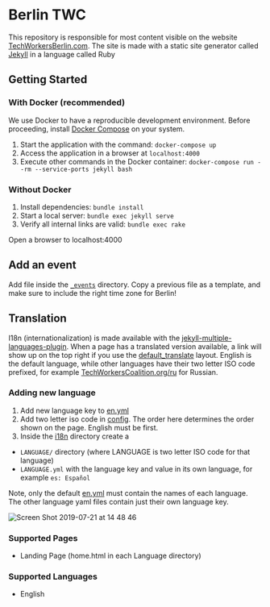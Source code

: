 # Berlin TWC

This repository is responsible for most content visible on the website [TechWorkersBerlin.com](https://TechWorkersBerlin.com). The site is made with a static site generator called [Jekyll](https://jekyllrb.com/) in a language called Ruby

## Getting Started

### With Docker (recommended)

We use Docker to have a reproducible development environment.
Before proceeding, install [Docker Compose](https://docs.docker.com/compose/install/) on your system.

1. Start the application with the command: `docker-compose up`
2. Access the application in a browser at `localhost:4000`
3. Execute other commands in the Docker container: `docker-compose run --rm --service-ports jekyll bash`

### Without Docker

1. Install dependencies: `bundle install`
2. Start a local server: `bundle exec jekyll serve`
3. Verify all internal links are valid: `bundle exec rake`

Open a browser to localhost:4000

## Add an event

Add file inside the [`_events`](_events) directory. Copy a previous file as a template, and make sure to include the right time zone for Berlin!

## Translation

I18n (internationalization) is made available with the [jekyll-multiple-languages-plugin](https://github.com/kurtsson/jekyll-multiple-languages-plugin/). When a page has a translated version available, a link will show up on the top right if you use the [default_translate](_layouts/default_translate.html) layout. English is the default language, while other languages have their two letter ISO code prefixed, for example [TechWorkersCoalition.org/ru](https://TechWorkersCoalition.org/ru) for Russian.

### Adding new language
1. Add new language key to [en.yml](_i18n/en.yml)
2. Add two letter iso code in [config](_config.yml). The order here determines the order shown on the page. English must be first.
3. Inside the [i18n](_i18n) directory create a
  - `LANGUAGE/` directory (where LANGUAGE is two letter ISO code for that language)
  - `LANGUAGE.yml` with the language key and value in its own language, for example `es: Español`

Note, only the default [en.yml](_i18n/en.yml) must contain the names of each language. The other language yaml files contain just their own language key.

![Screen Shot 2019-07-21 at 14 48 46](https://user-images.githubusercontent.com/7111514/61591397-cb0cd180-abc6-11e9-9876-1577d5c8b4bd.png)

### Supported Pages
* Landing Page (home.html in each Language directory)

### Supported Languages
* English
